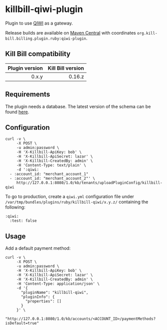killbill-qiwi-plugin
====================

Plugin to use [QIWI](https://qiwi.com/) as a gateway.

Release builds are available on [Maven Central](http://search.maven.org/#search%7Cga%7C1%7Cg%3A%22org.kill-bill.billing.plugin.ruby%22%20AND%20a%3A%22qiwi-plugin%22) with coordinates `org.kill-bill.billing.plugin.ruby:qiwi-plugin`.

Kill Bill compatibility
-----------------------

| Plugin version | Kill Bill version |
| -------------: | ----------------: |
| 0.x.y          | 0.16.z            |

Requirements
------------

The plugin needs a database. The latest version of the schema can be found [here](https://github.com/killbill/killbill-qiwi-plugin/blob/master/db/ddl.sql).

Configuration
-------------

```
curl -v \
     -X POST \
     -u admin:password \
     -H 'X-Killbill-ApiKey: bob' \
     -H 'X-Killbill-ApiSecret: lazar' \
     -H 'X-Killbill-CreatedBy: admin' \
     -H 'Content-Type: text/plain' \
     -d ':qiwi:
  - :account_id: "merchant_account_1"
  - :account_id: "merchant_account_2"' \
     http://127.0.0.1:8080/1.0/kb/tenants/uploadPluginConfig/killbill-qiwi
```

To go to production, create a `qiwi.yml` configuration file under `/var/tmp/bundles/plugins/ruby/killbill-qiwi/x.y.z/` containing the following:

```
:qiwi:
  :test: false
```

Usage
-----

Add a default payment method:

```
curl -v \
     -X POST \
     -u admin:password \
     -H 'X-Killbill-ApiKey: bob' \
     -H 'X-Killbill-ApiSecret: lazar' \
     -H 'X-Killbill-CreatedBy: admin' \
     -H 'Content-Type: application/json' \
     -d '{
       "pluginName": "killbill-qiwi",
       "pluginInfo": {
         "properties": []
       }
     }' \
     "http://127.0.0.1:8080/1.0/kb/accounts/<ACCOUNT_ID>/paymentMethods?isDefault=true"
```
